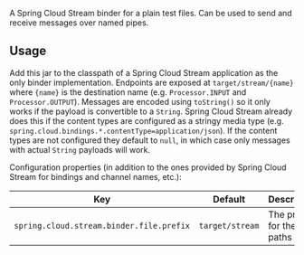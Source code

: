 A Spring Cloud Stream binder for a plain test files. Can be used to send and receive messages over named pipes.

## Usage

Add this jar to the classpath of a Spring Cloud Stream application as the only binder implementation. Endpoints are exposed at `target/stream/{name}` where `{name}` is the destination name (e.g. `Processor.INPUT` and `Processor.OUTPUT`). Messages are encoded using `toString()` so it only works if the payload is convertible to a `String`. Spring Cloud Stream already does this if the content types are configured as a stringy media type (e.g. `spring.cloud.bindings.*.contentType=application/json`). If the content types are not configured they default to `null`, in which case only messages with actual `String` payloads will work.

Configuration properties (in addition to the ones provided by Spring Cloud Stream for bindings and channel names, etc.):

| Key                            | Default | Description                |
|--------------------------------|---------|----------------------------|
| `spring.cloud.stream.binder.file.prefix`         | `target/stream` | The prefix for the file paths |
